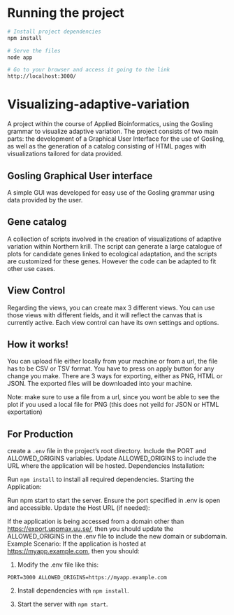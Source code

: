 # Running the project

```bash
# Install project dependencies
npm install

# Serve the files
node app

# Go to your browser and access it going to the link
http://localhost:3000/
```

# Visualizing-adaptive-variation
A project within the course of Applied Bioinformatics, using the Gosling grammar to visualize adaptive variation. The project consists of two main parts: the development of a Graphical User Interface for the use of Gosling, as well as the generation of a catalog consisting of HTML pages with visualizations tailored for data provided. 

## Gosling Graphical User interface
A simple GUI was developed for easy use of the Gosling grammar using data provided by the user. 

## Gene catalog
A collection of scripts involved in the creation of visualizations of adaptive variation within Northern krill. The script can generate a large catalogue of plots for candidate genes linked to ecological adaptation, and the scripts are customized for these genes. However the code can be adapted to fit other use cases. 

## View Control
Regarding the views, you can create max 3 different views.
You can use those views with different fields, and it will reflect the canvas that is currently active.
Each view control can have its own settings and options.


## How it works!
You can upload file either locally from your machine or from a url, the file has to be CSV or TSV format.
You have to press on apply button for any change you make.
There are 3 ways for exporting, either as PNG, HTML or JSON.
The exported files will be downloaded into your machine.

Note: make sure to use a file from a url, since you wont be able to see the plot if you used a local file for PNG (this does not yeild for JSON or HTML exportation)

## For Production
create a `.env` file in the project’s root directory.
Include the PORT and ALLOWED_ORIGINS variables.
Update ALLOWED_ORIGINS to include the URL where the application will be hosted.
Dependencies Installation:

Run `npm install` to install all required dependencies.
Starting the Application:

Run npm start to start the server.
Ensure the port specified in .env is open and accessible.
Update the Host URL (if needed):

If the application is being accessed from a domain other than https://export.uppmax.uu.se/, then you should update the ALLOWED_ORIGINS in the .env file to include the new domain or subdomain.
Example Scenario:
If the application is hosted at https://myapp.example.com, then you should:

1. Modify the .env file like this:

`PORT=3000
ALLOWED_ORIGINS=https://myapp.example.com`

2. Install dependencies with `npm install`.

3. Start the server with `npm start`.